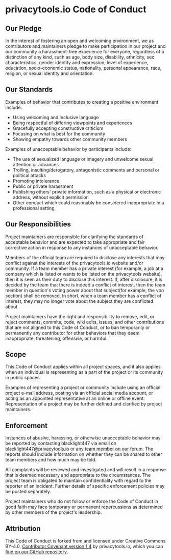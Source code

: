 # privacytools.io Code of Conduct

## Our Pledge

In the interest of fostering an open and welcoming environment, we as
contributors and maintainers pledge to make participation in our project and
our community a harassment-free experience for everyone, regardless of a
distinction of any kind, such as age, body size, disability, ethnicity, sex
characteristics, gender identity and expression, level of experience,
education, socio-economic status, nationality, personal appearance, race,
religion, or sexual identity and orientation.

## Our Standards

Examples of behavior that contributes to creating a positive environment
include:

* Using welcoming and inclusive language
* Being respectful of differing viewpoints and experiences
* Gracefully accepting constructive criticism
* Focusing on what is best for the community
* Showing empathy towards other community members

Examples of unacceptable behavior by participants include:

* The use of sexualized language or imagery and unwelcome sexual attention
  or advances
* Trolling, insulting/derogatory, antagonistic comments and personal or
  political attacks
* Promoting intolerance
* Public or private harassment
* Publishing others' private information, such as a physical or electronic
  address, without explicit permission
* Other conduct which could reasonably be considered inappropriate in a
  professional setting

## Our Responsibilities

Project maintainers are responsible for clarifying the standards of
acceptable behavior and are expected to take appropriate and fair
corrective action in response to any instances of unacceptable behavior.

Members of the official team are required to disclose any interests 
that may conflict against the interests of the privacytools.io website and/or community. 
If a team member has a private interest (for example, a job at a company which is listed 
or wants to be listed on the privacytools website), then it is seen as their duty to disclose this interest. 
If, after disclosure, it is decided by the team that there is indeed a conflict of interest, 
then the team member in question's voting power about that subject(for example, the vpn section) shall be removed. 
In short, when a team member has a conflict of interest, they may no longer vote about the subject they are conflicted about

Project maintainers have the right and responsibility to remove, edit, or
reject comments, commits, code, wiki edits, issues, and other contributions
that are not aligned to this Code of Conduct, or to ban temporarily or
permanently any contributor for other behaviors that they deem
inappropriate, threatening, offensive, or harmful.

## Scope

This Code of Conduct applies within all project spaces, and it also applies
when an individual is representing as a part of the project or its
community in public spaces.

Examples of representing a project or community include using an official
project e-mail address, posting via an official social media account, or
acting as an appointed representative at an online or offline event.
Representation of a project may be further defined and clarified by
project maintainers.

## Enforcement

Instances of abusive, harassing, or otherwise unacceptable behavior may be
reported by contacting blacklight447 via email on
blacklight447@privacytools.io or [any team member on our forum].
The reports should include information on whether they can be shared to
other team members and how much may be told.

[any team member on our forum]:https://forum.privacytools.io/g/team

All complaints will be reviewed and investigated and will result in a
response that is deemed necessary and appropriate to the circumstances.
The project team is obligated to maintain confidentiality with regard to the
reporter of an incident. Further details of specific enforcement policies
may be posted separately.

Project maintainers who do not follow or enforce the Code of Conduct in good
faith may face temporary or permanent repercussions as determined by other
members of the project's leadership.

## Attribution

This Code of Conduct is forked from and licensed under Creative Commons
BY-4.0, [Contributor Covenant version 1.4] by privacytools.io, which you can
[find on our GitHub repository].

[find on our GitHub repository]:https://github.com/privacytoolsIO/privacytools.io/blob/master/CODE_OF_CONDUCT.md
[Contributor Covenant version 1.4]:https://contributor-covenant.org/version/1/4
